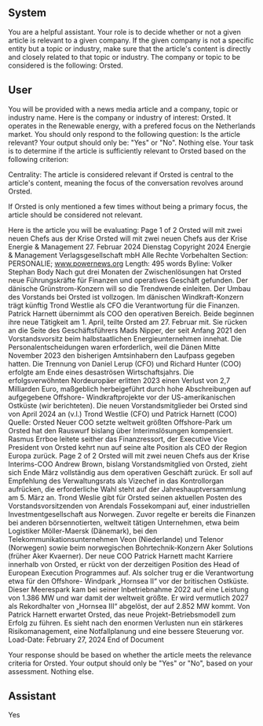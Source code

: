 ## System

You are a helpful assistant. Your role is to decide whether or not a given article is relevant to a given company. If the given company is not a specific entity but a topic or industry, make sure that the article's content is directly and closely related to that topic or industry. The company or topic to be considered is the following: Orsted.

## User


You will be provided with a news media article and a company, topic or industry name. Here is the company or industry of interest: Orsted. It operates in the Renewable energy, with a prefered focus on the Netherlands market. You should only respond to the following question: Is the article relevant? Your output should only be: "Yes" or "No". Nothing else. Your task is to determine if the article is sufficiently relevant to Orsted based on the following criterion:

Centrality: The article is considered relevant if Orsted is central to the article's content, meaning the focus of the conversation revolves around Orsted.

If Orsted is only mentioned a few times without being a primary focus, the article should be considered not relevant.

Here is the article you will be evaluating: Page 1 of 2
Orsted will mit zwei neuen Chefs aus der Krise
Orsted will mit zwei neuen Chefs aus der Krise
Energie & Management
27. Februar 2024 Dienstag
Copyright 2024 Energie & Management Verlagsgesellschaft mbH Alle Rechte Vorbehalten
Section: PERSONALIE; www.powernews.org
Length: 495 words
Byline: Volker Stephan
Body
Nach gut drei Monaten der Zwischenlösungen hat Orsted neue Führungskräfte für Finanzen und operatives 
Geschäft gefunden. Der dänische Grünstrom-Konzern will so die Trendwende einleiten.
Der Umbau des Vorstands bei Orsted ist vollzogen. Im dänischen Windkraft-Konzern trägt künftig Trond Westlie 
als CFO die Verantwortung für die Finanzen. Patrick Harnett übernimmt als COO den operativen Bereich. Beide 
beginnen ihre neue Tätigkeit am 1. April, teilte Orsted am 27. Februar mit. Sie rücken an die Seite des 
Geschäftsführers Mads Nipper, der seit Anfang 2021 den Vorstandsvorsitz beim halbstaatlichen 
Energieunternehmen innehat.
Die Personalentscheidungen waren erforderlich, weil die Dänen Mitte November 2023 den bisherigen 
Amtsinhabern den Laufpass gegeben hatten. Die Trennung von Daniel Lerup (CFO) und Richard Hunter (COO) 
erfolgte am Ende eines desaströsen Wirtschaftsjahrs. Die erfolgsverwöhnten Nordeuropäer erlitten 2023 einen 
Verlust von 2,7 Milliarden Euro, maßgeblich herbeigeführt durch hohe Abschreibungen auf aufgegebene Offshore-
Windkraftprojekte vor der US-amerikanischen Ostküste (wir berichteten).
Die neuen Vorstandsmitglieder bei Orsted sind von April 2024 an (v.l.) Trond Westlie (CFO) und Patrick Harnett 
(COO)
Quelle: Orsted
Neuer COO setzte weltweit größten Offshore-Park um
Orsted hat den Rauswurf bislang über Interimslösungen kompensiert. Rasmus Errboe leitete seither das 
Finanzressort, der Executive Vice President von Orsted kehrt nun auf seine alte Position als CEO der Region 
Europa zurück.
Page 2 of 2
Orsted will mit zwei neuen Chefs aus der Krise
Interims-COO Andrew Brown, bislang Vorstandsmitglied von Orsted, zieht sich Ende März vollständig aus dem 
operativen Geschäft zurück. Er soll auf Empfehlung des Verwaltungsrats als Vizechef in das Kontrollorgan 
aufrücken, die erforderliche Wahl steht auf der Jahreshauptversammlung am 5. März an.
Trond Weslie gibt für Orsted seinen aktuellen Posten des Vorstandsvorsitzenden von Arendals Fossekompani auf, 
einer industriellen Investmentgesellschaft aus Norwegen. Zuvor regelte er bereits die Finanzen bei anderen 
börsennotierten, weltweit tätigen Unternehmen, etwa beim Logistiker Möller-Maersk (Dänemark), bei den 
Telekommunikationsunternehmen Veon (Niederlande) und Telenor (Norwegen) sowie beim norwegischen 
Bohrtechnik-Konzern Aker Solutions (früher Aker Kvaerner).
Der neue COO Patrick Harnett macht Karriere innerhalb von Orsted, er rückt von der derzeitigen Position des 
Head of European Execution Programmes auf. Als solcher trug er die Verantwortung etwa für den Offshore-
Windpark „Hornsea II“ vor der britischen Ostküste. Dieser Meerespark kam bei seiner Inbetriebnahme 2022 auf 
eine Leistung von 1.386 MW und war damit der weltweit größte. Er wird vermutlich 2027 als Rekordhalter von 
„Hornsea III“ abgelöst, der auf 2.852 MW kommt.
Von Patrick Harnett erwartet Orsted, das neue Projekt-Betriebsmodell zum Erfolg zu führen. Es sieht nach den 
enormen Verlusten nun ein stärkeres Risikomanagement, eine Notfallplanung und eine bessere Steuerung vor.
Load-Date: February 27, 2024
End of Document

Your response should be based on whether the article meets the relevance criteria for Orsted.
Your output should only be "Yes" or "No", based on your assessment. Nothing else.
            

## Assistant

Yes

